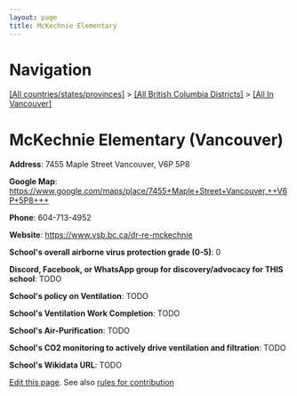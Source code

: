 ```yaml
---
layout: page
title: McKechnie Elementary
---
```

# Navigation

[[All countries/states/provinces]](../../..) > [[All British Columbia Districts]](../..) > [[All In Vancouver]](..)

# McKechnie Elementary (Vancouver)

**Address**: 7455 Maple Street Vancouver,  V6P 5P8

**Google Map**: <https://www.google.com/maps/place/7455+Maple+Street+Vancouver,++V6P+5P8+++>

**Phone**: 604-713-4952

**Website**: <https://www.vsb.bc.ca/dr-re-mckechnie>

**School's overall airborne virus protection grade (0-5)**: 0

**Discord, Facebook, or WhatsApp group for discovery/advocacy for THIS school**: TODO

**School's policy on Ventilation**: TODO

**School's Ventilation Work Completion**: TODO

**School's Air-Purification**: TODO

**School's CO2 monitoring to actively drive ventilation and filtration**: TODO

**School's Wikidata URL**: TODO


[Edit this page](https://github.com/ventilate-schools/BC/edit/main/./Vancouver/McKechnie_Elementary.md). See also [rules for contribution](../../../contribution-rules/)